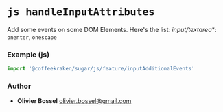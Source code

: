 

<!-- @namespace    sugar.js.feature -->
<!-- @name    handleInputAttributes -->

# ```js handleInputAttributes ```


Add some events on some DOM Elements. Here's the list:
*input/textarea**: `onenter`, `onescape`


### Example (js)

```js
import '@coffeekraken/sugar/js/feature/inputAdditionalEvents'
```


### Author
- **Olivier Bossel** <a href="mailto:olivier.bossel@gmail.com">olivier.bossel@gmail.com</a> 

